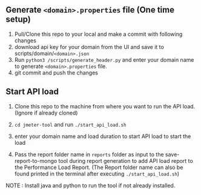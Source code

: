 ## Generate `<domain>.properties` file (One time setup)
1. Pull/Clone this repo to your local and make a commit with following changes
2. download api key for your domain from the UI and save it to scripts/domain/`<domain>.json`
3. Run ```python3 /scripts/generate_header.py``` and enter your domain name to generate `<domain>.properties` file.
4. git commit and push the changes

## Start API load
1. Clone this repo to the machine from where you want to run the API load. (Ignore if already cloned)
2. ```cd jmeter-tool``` and run ```./start_api_load.sh```
3. enter your domain name and load duration to start API load to start the load

4. Pass the report folder name in `reports` folder as input to the save-report-to-mongo tool during report generation to add API load report to the Performance Load Report. 
(The Report folder name can also be found printed in the terminal after executing ```./start_api_load.sh```)

NOTE : Install java and python to run the tool if not already installed.